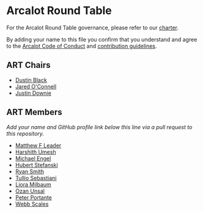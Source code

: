 # Arcalot Round Table

For the Arcalot Round Table governance, please refer to our [charter](CHARTER.md).

By adding your name to this file you confirm that you understand and agree to the [Arcalot Code of Conduct](https://github.com/arcalot/.github/blob/main/CODE_OF_CONDUCT.md) and [contribution guidelines](https://github.com/arcalot/.github/blob/main/CONTRIBUTING.md).

## ART Chairs

* [Dustin Black](https://github.com/dustinblack)
* [Jared O'Connell](https://github.com/jaredoconnell)
* [Justin Downie](https://github.com/jdowni000) 


## ART Members

*Add your name and GitHub profile link below this line via a pull request to this repository.*
* [Matthew F Leader](https://github.com/mfleader)
* [Harshith Umesh](https://github.com/Harshith-umesh)
* [Michael Engel](https://github.com/engelmi)
* [Hubert Stefanski](https://github.com/HubertStefanski)
* [Ryan Smith](https://github.com/AvlWx2014)
* [Tullio Sebastiani](https://github.com/tsebastiani)
* [Liora Milbaum](https://github.com/lmilbaum)
* [Ozan Unsal](https://github.com/ozanunsal)
* [Peter Portante](https://github.com/portante)
* [Webb Scales](https://github.com/webbnh)
